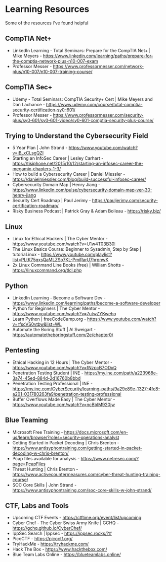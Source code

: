 # Learning Resources
Some of the resources I've found helpful

## CompTIA Net+
* LinkedIn Learning - Total Seminars: Prepare for the CompTIA Net+ | Mike Meyers - https://www.linkedin.com/learning/paths/prepare-for-the-comptia-network-plus-n10-007-exam
* Professor Messer - https://www.professormesser.com/network-plus/n10-007/n10-007-training-course/

## CompTIA Sec+
* Udemy - Total Seminars: CompTIA Security+ Cert | Mike Meyers and Dan Lachance - https://www.udemy.com/course/total-comptia-security-certification-sy0-601/
* Professor Messer - https://www.professormesser.com/security-plus/sy0-601/sy0-601-video/sy0-601-comptia-security-plus-course/

## Trying to Understand the Cybersecurity Field
* 5 Year Plan | John Strand - https://www.youtube.com/watch?v=iB_xCLsgQZI
* Starting an InfoSec Career | Lesley Carhart - https://tisiphone.net/2015/10/12/starting-an-infosec-career-the-megamix-chapters-1-3/
* How to build a Cybersecurity Career | Daniel Miessler - https://danielmiessler.com/blog/build-successful-infosec-career/
* Cybersecurity Domain Map | Henry Jiang - https://www.linkedin.com/pulse/cybersecurity-domain-map-ver-30-henry-jiang
* Security Cert Roadmap | Paul Jerimy - https://pauljerimy.com/security-certification-roadmap/
* Risky Business Podcast | Patrick Gray & Adam Boileau - https://risky.biz/

## Linux
* Linux for Ethical Hackers | The Cyber Mentor - https://www.youtube.com/watch?v=U1w4T03B30I
* The Linux Basics Course: Beginner to Sysadmin, Step by Step | tutoriaLinux - https://www.youtube.com/playlist?list=PLtK75qxsQaMLZSo7KL-PmiRarU7hrpnwK
* 2x Linux Command Line Books (free) | William Shotts - https://linuxcommand.org/tlcl.php

## Python
* LinkedIn Learning - Become a Software Dev - https://www.linkedin.com/learning/paths/become-a-software-developer
* Python for Beginners | The Cyber Mentor - https://www.youtube.com/watch?v=7utwZYKweho
* Learn Python | freeCodeCamp.org - https://www.youtube.com/watch?v=rfscVS0vtbw&list=WL
* Automate the Boring Stuff | Al Sweigart - https://automatetheboringstuff.com/2e/chapter0/

## Pentesting
* Ethical Hacking in 12 Hours | The Cyber Mentor - https://www.youtube.com/watch?v=fNzpcB7ODxQ
* Penetration Testing Student | INE - https://my.ine.com/path/a223968e-3a74-45ed-884d-2d16760b8bbd
* Penetration Testing Professional | INE - https://my.ine.com/CyberSecurity/learning-paths/9a29e89e-1327-4fe8-a201-031780263fa9/penetration-testing-professional
* Buffer Overflows Made Easy | The Cyber Mentor - https://www.youtube.com/watch?v=ncBblM920jw

## Blue Teaming
* Microsoft Free Training - https://docs.microsoft.com/en-us/learn/browse/?roles=security-operations-analyst
* Getting Started in Packet Decoding | Chris Brenton - https://www.antisyphontraining.com/getting-started-in-packet-decoding-w-chris-brenton/
* Pcap files available for analysis - https://www.netresec.com/?page=PcapFiles
* Threat Hunting | Chris Brenton - https://www.activecountermeasures.com/cyber-threat-hunting-training-course/
* SOC Core Skills | John Strand - https://www.antisyphontraining.com/soc-core-skills-w-john-strand/

## CTF, Labs and Tools
* Upcoming CTF Events - https://ctftime.org/event/list/upcoming
* Cyber Chef - The Cyber Swiss Army Knife | GCHQ - https://gchq.github.io/CyberChef/
* IppSec Search | Ippsec - https://ippsec.rocks/?#
* PicoCTF - https://picoctf.org/
* TryHackMe - https://tryhackme.com/
* Hack The Box - https://www.hackthebox.com/
* Blue Team Labs Online - https://blueteamlabs.online/
